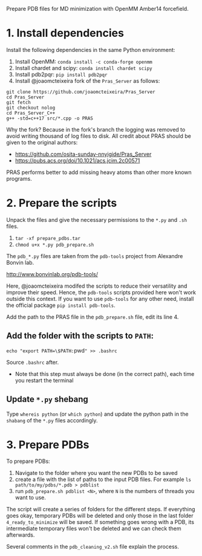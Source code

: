 Prepare PDB files for MD minimization with OpenMM Amber14 forcefield.

# 1. Install dependencies

Install the following dependencies in the same Python environment:

1. Install OpenMM: `conda install -c conda-forge openmm`
1. Install chardet and scipy: `conda install chardet scipy` 
1. Install pdb2pqr: `pip install pdb2pqr`
1. Install @joaomcteixeira fork of the `Pras_Server` as follows:

```
git clone https://github.com/joaomcteixeira/Pras_Server
cd Pras_Server
git fetch
git checkout nolog
cd Pras_Server_C++
g++ -std=c++17 src/*.cpp -o PRAS
```

Why the fork? Because in the fork's branch the logging was removed to avoid
writing thousand of log files to disk. All credit about PRAS should be given to
the original authors:

* https://github.com/osita-sunday-nnyigide/Pras_Server
* https://pubs.acs.org/doi/10.1021/acs.jcim.2c00571

PRAS performs better to add missing heavy atoms than other more known programs.

# 2. Prepare the scripts

Unpack the files and give the necessary permissions to the `*.py` and `.sh` files.

1. `tar -xf prepare_pdbs.tar`
1. `chmod u+x *.py pdb_prepare.sh`

The `pdb_*.py` files are taken from the `pdb-tools` project from Alexandre Bonvin lab.

http://www.bonvinlab.org/pdb-tools/

Here, @joaomcteixeira modifed the scripts to reduce their versatility and
improve their speed. Hence, the `pdb-tools` scripts provided here won't work
outside this context. If you want to use `pdb-tools` for any other need,
install the official package `pip install pdb-tools`.

Add the path to the PRAS file in the `pdb_prepare.sh` file, edit its line 4.

## Add the folder with the scripts to `PATH`:

`echo "export PATH=\$PATH:`pwd`" >> .bashrc`

Source `.bashrc` after.
- Note that this step must always be done (in the correct path), each time you restart the terminal

## Update `*.py` shebang

Type `whereis python` (or `which python`) and update the python path in the
`shabang` of the `*.py` files accordingly.

# 3. Prepare PDBs

To prepare PDBs:

1. Navigate to the folder where you want the new PDBs to be saved
1. create a file with the list of paths to the input PDB files. For example `ls path/to/my/pdbs/*.pdb > pdblist`
1. run `pdb_prepare.sh pdblist <N>`, where `N` is the numbers of threads you want to use.

The script will create a series of folders for the different steps. If
everything goes okay, temporary PDBs will be deleted and only those in the last
folder `4_ready_to_minimize` will be saved. If something goes wrong with a
PDB, its intermediate temporary files won't be deleted and we can check them
afterwards.

Several comments in the `pdb_cleaning_v2.sh` file explain the process.
